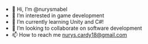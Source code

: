 - 👋 Hi, I’m @nurysmabel
- 👀 I’m interested in game development
- 🌱 I’m currently learning Unity and C#!
- 💞️ I’m looking to collaborate on software development
- 📫 How to reach me nurys.cardy18@gmail.com

